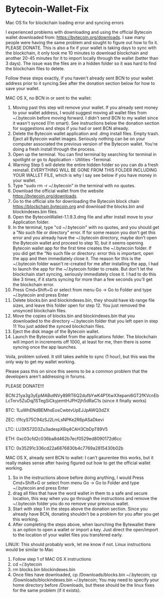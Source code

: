 # Bytecoin-Wallet-Fix
Mac OS fix for blockchain loading error and syncing errors

I experienced problems with downloading and using the official Bytecoin wallet downloaded from: https://bytecoin.org/downloads. I saw many people were having the same problem and sought to figure out how to fix it. PLEASE DONATE. This is also a fix if your wallet is taking days to sync with the blockchain, it only took me 10 minutes to download blockchain and another 20-45 minutes for it to import locally through the wallet (better than 3 days).  The issue was the files are in a hidden folder so it was hard to find the blockchain files to delete.

Follow these steps exactly, if you haven't already sent BCN to your wallet address prior to it syncing.See after the donation section below for how to save your wallet.

MAC OS X, no BCN in or sent to the wallet:
1. Moving past this step will remove your wallet. If you already sent money to your wallet address, I would suggest moving all wallet files from ~/.bytecoin before moving forward. I didn't send BCN to my wallet since it wasn't synced (I’m smart). See instructions below the donation section for suggestions and steps if you had or sent BCN already.
2. Delete the Bytecoin wallet application and .dmg install files. Empty trash. Eject all Bytecoin wallet images. Seriously nothing can be on your computer associated the previous version of the Bytecoin wallet.  You're doing a fresh install through the process.
3. Open up the terminal. You can find terminal by searching for terminal in spotlight or go to Application - Utilities -Terminal.
4. Warning Step 5 will delete the entire hidden folder so you can do a fresh reinstall. EVERYTHING WILL BE GONE FROM THIS FOLDER INCLUDING YOUR WALLET FILE, which is why I say see below if you have money in your wallet.
5. Type "sudo rm -r ~/.bytecoin" in the terminal with no quotes.
6. Download the official wallet from the website https://bytecoin.org/downloads.
7. Go to the official site for downloading the Bytecoin block chain https://blockchain.bytecoin.org and download the blocks.bin and blockindexes.bin files.
8. Open the BytecoinWallet-1.1.9.3.dmg file and after install move to your Application folder.
9. In the terminal, type "cd ~/.bytecoin" with no quotes, and you should get a "No such file or directory" error.  If for some reason you don't get this error and you already have the ~/.bytecoin directory, maybe don't open the Bytecoin wallet and proceed to step 10, but it seems opening Bytecoin wallet app for the first time creates the ~/.bytecoin folder. If you did get the "No such file or directory: error this is important, open the app and then immediately close it. The reason for this is the ~/.bytecoin folder wasn't re-created for me after installing the app, I had to launch the app for the ~/.bytecoin folder to create. But don't let the blockchain start syncing, seriously immediately close it. I had to do this like 3 times, if it starts syncing for more than a few seconds you'll get the blockchain error.  
10. Press Cmd+Shift+G or select from menu Go -> Go to Folder and type ~/.bytecoin and press Enter
11. Delete blocks.bin and blockindexes.bin, they should have kb range file sizes, and leave this folder open for step 12. You just removed the unsynced blockchain files.
12. Move the copies of blocks.bin and blockindexes.bin that you downloaded to the directory ~/.bytecoin folder that you left open in step 11 You just added the synced blockchain files.
13. Eject the disk image of the Bytecoin wallet.
14. Launch the Bytecoin wallet from the applications folder.  The blockchain will import in increments off 1000, at least for me, then there is some syncing once the app launches.

Voila, problem solved.  It still takes awhile to sync (1 hour), but this was the only way to get my wallet working.

Please pass this on since this seems to be a common problem that the developers aren't addressing in forums.

PLEASE DONATE!!!

BCN:21ya3g3yEpMAButNVy89RT6Q2dufbYwK4P1XwXXepani6GT2fKVcnEbLcTnrv5ZuDqj1STegSiCkyjemtHJPH2jh5dRaC1s (since it finally works)

BTC: 1LuWhENdBEMhsEosCwbtvUpEJJpAWQ3dZX

ZEC: t1fcyS75C94zSJ2LmLsNPKe2R6pASaDkevi

LTC: LU3X572D3Zu3adespXBq4CAH3CbDpT89V5

ETH: 0xc03cfd2c036ba8d462b7ecf0529ed8090172d6cc

ETC: 0x35291c336cd22a6876830b4c7769a2815430b02b


MAC OS X, already sent BCN to wallet:
I can't gaurentee this works, but it really makes sense after having figured out how to get the official wallet working.

1. So in the instructions above before doing anything, I would Press Cmd+Shift+G or select from menu Go -> Go to Folder and type ~/.bytecoin and press Enter
2. drag all files that have the word wallet in them to a safe and secure location, this way when you go through the instructions and remove the ~/.bytecoin folder you do no remove your previous wallet.  
3. Start with step 1 in the steps above the donation section. Since you already have BCN, donating shouldn't be a problem for you after you get this working.
3. After completing the steps above, when launching the Bytewallet there is an option to open a wallet or import a key.  Just direct the open/import to the location of your wallet files you transfered early.

LINUX:
This should probably work, let me know if not. Linux instructions would be similar to Mac
1. Follow step 1 of MAC OS X instructions
2. cd ~/.bytecoin
3. rm blocks.bin blockindexes.bin
4. Once files have downloaded, cp /Downloads/blocks.bin ~/.bytecoin;  cp /Downloads/blockindexes.bin ~/.bytecoin; You may need to specify your home directory before /Downloads, but these should be the linux fixes for the same problem (if it exists).
